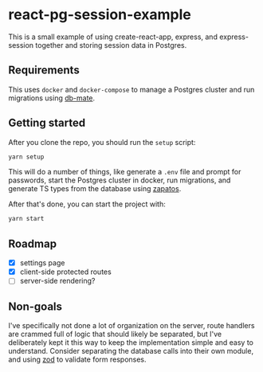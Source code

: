 # react-pg-session-example

This is a small example of using create-react-app, express, and express-session together and storing session data in Postgres.

## Requirements

This uses `docker` and `docker-compose` to manage a Postgres cluster and run migrations using [db-mate](https://github.com/amacneil/dbmate).

## Getting started

After you clone the repo, you should run the `setup` script:

```sh
yarn setup
```

This will do a number of things, like generate a `.env` file and prompt for passwords, start the Postgres cluster in docker, run migrations, and generate TS types from the database using [zapatos](https://github.com/jawj/zapatos/).

After that's done, you can start the project with:

```sh
yarn start
```

## Roadmap

- [x] settings page
- [x] client-side protected routes
- [ ] server-side rendering?

## Non-goals
I've specifically not done a lot of organization on the server, route handlers are crammed full of logic that should likely be separated, but I've deliberately kept it this way to keep the implementation simple and easy to understand. Consider separating the database calls into their own module, and using [zod](https://github.com/colinhacks/zod) to validate form responses.
